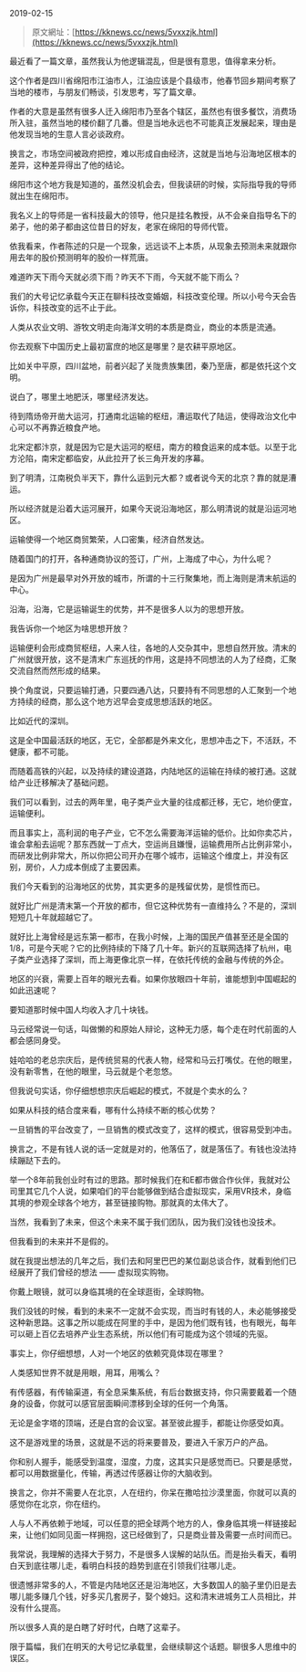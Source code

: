 2019-02-15

>原文網址：[https://kknews.cc/news/5vxxzjk.html](https://kknews.cc/news/5vxxzjk.html)

最近看了一篇文章，虽然我认为他逻辑混乱，但是很有意思，值得拿来分析。

这个作者是四川省绵阳市江油市人，江油应该是个县级市，他春节回乡期间考察了当地的楼市，与朋友们畅谈，引发思考，写了篇文章。

作者的大意是虽然有很多人迁入绵阳市乃至各个辖区，虽然也有很多餐饮，消费场所入驻，虽然当地的楼价翻了几番。但是当地永远也不可能真正发展起来，理由是他发现当地的生意人言必谈政府。

换言之，市场空间被政府把控，难以形成自由经济，这就是当地与沿海地区根本的差异，这种差异得出了他的结论。

绵阳市这个地方我是知道的，虽然没机会去，但我读研的时候，实际指导我的导师就出生在绵阳市。

我名义上的导师是一省科技最大的领导，他只是挂名教授，从不会亲自指导名下的弟子，他的弟子都由这位昔日的好友，老家在绵阳的导师代管。

依我看来，作者陈述的只是一个现象，远远谈不上本质，从现象去预测未来就跟你用去年的股价预测明年的股价一样荒唐。

难道昨天下雨今天就必须下雨？昨天不下雨，今天就不能下雨么？

我们的大号记忆承载今天正在聊科技改变婚姻，科技改变伦理。所以小号今天会告诉你，科技改变的远不止于此。

人类从农业文明、游牧文明走向海洋文明的本质是商业，商业的本质是流通。

你去观察下中国历史上最初富庶的地区是哪里？是农耕平原地区。

比如关中平原，四川盆地，前者兴起了关陇贵族集团，秦乃至唐，都是依托这个文明。

说白了，哪里土地肥沃，哪里经济发达。

待到隋炀帝开凿大运河，打通南北运输的枢纽，漕运取代了陆运，使得政治文化中心可以不再靠近粮食产地。

北宋定都汴京，就是因为它是大运河的枢纽，南方的粮食运来的成本低。以至于北方沦陷，南宋定都临安，从此拉开了长三角开发的序幕。

到了明清，江南税负半天下，靠什么运到元大都？或者说今天的北京？靠的就是漕运。

所以经济就是沿着大运河展开，如果今天说沿海地区，那么明清说的就是沿运河地区。

运输使得一个地区商贸繁荣，人口密集，经济自然发达。

随着国门的打开，各种通商协议的签订，广州，上海成了中心，为什么呢？

是因为广州是最早对外开放的城市，所谓的十三行聚集地，而上海则是清末航运的中心。

沿海，沿海，它是运输诞生的优势，并不是很多人以为的思想开放。

我告诉你一个地区为啥思想开放？

运输便利会形成商贸枢纽，人来人往，各地的人交杂其中，思想自然开放。清末的广州就很开放，这不是清末广东巡抚的作用，这是持不同想法的人为了经商，汇聚交流自然而然形成的结果。

换个角度说，只要运输打通，只要四通八达，只要持有不同思想的人汇聚到一个地方持续的经商，那么这个地方迟早会变成思想活跃的地区。

比如近代的深圳。

这是全中国最活跃的地区，无它，全部都是外来文化，思想冲击之下，不活跃，不健康，都不可能。

而随着高铁的兴起，以及持续的建设道路，内陆地区的运输在持续的被打通。这就给产业迁移解决了基础问题。

我们可以看到，过去的两年里，电子类产业大量的往成都迁移，无它，地价便宜，运输便利。

而且事实上，高利润的电子产业，它不怎么需要海洋运输的低价。比如你卖芯片，谁会拿船去运呢？那东西就一丁点大，空运尚且嫌慢，运输费用所占比例非常小，而研发比例非常大，所以你把公司开办在哪个城市，运输这个维度上，并没有区别，房价，人力成本倒成了主要因素。

我们今天看到的沿海地区的优势，其实更多的是残留优势，是惯性而已。

就好比广州是清末第一个开放的都市，但它这种优势有一直维持么？不是的，深圳短短几十年就超越它了。

就好比上海曾经是远东第一都市，在我小时候，上海的国民产值甚至还是全国的1/8，可是今天呢？它的比例持续的下降了几十年。新兴的互联网选择了杭州，电子类产业选择了深圳，而上海更像北京一样，在依托传统的金融与传统的外企。

地区的兴衰，需要上百年的眼光去看。如果你放眼四十年前，谁能想到中国崛起的如此迅速呢？

要知道那时候中国人均收入才几十块钱。

马云经常说一句话，叫做懒的和原始人辩论，这种无力感，每个走在时代前面的人都会感同身受。

娃哈哈的老总宗庆后，是传统贸易的代表人物，经常和马云打嘴仗。在他的眼里，没有新零售，在他的眼里，马云就是个老忽悠。

但我说句实话，你仔细想想宗庆后崛起的模式，不就是个卖水的么？

如果从科技的结合度来看，哪有什么持续不断的核心优势？

一旦销售的平台改变了，一旦销售的模式改变了，这样的模式，很容易受到冲击。

换言之，不是有钱人说的话一定就是对的，他落伍了，就是落伍了。有钱也没法持续蹦跶下去的。

举一个8年前我创业时有过的思路。那时候我们在和E都市做合作伙伴，我就对公司里其它几个人说，如果咱们的平台能够做到结合虚拟现实，采用VR技术，身临其境的参观全球各个地方，甚至链接购物。那就真的太伟大了。

当然，我看到了未来，但这个未来不属于我们团队，因为我们没钱也没技术。

但我看到的未来并不是假的。

就在我提出想法的几年之后，我们去和阿里巴巴的某位副总谈合作，就看到他们已经展开了我们曾经的想法 —— 虚拟现实购物。

你戴上眼镜，就可以身临其境的在全球逛街，全球购物。

我们没钱的时候，看到的未来不一定就不会实现，而当时有钱的人，未必能够接受这种新思路。这事之所以能成在阿里的手中，是因为他们既有钱，也有眼光，每年可以砸上百亿去培养产业生态系统，所以他们有可能成为这个领域的先驱。

事实上，你仔细想想，人对一个地区的依赖究竟体现在哪里？

人类感知世界不就是用眼，用耳，用嘴么？

有传感器，有传输渠道，有全息采集系统，有后台数据支持，你只需要戴着一个随身的设备，你就可以感官层面瞬间漂移到全球的任何一个角落。

无论是金字塔的顶端，还是白宫的会议室。甚至彼此握手，都能让你感受如真。

这不是游戏里的场景，这就是不远的将来要普及，要进入千家万户的产品。

你和别人握手，能感受到温度，湿度，力度，这其实只是感觉而已。只要是感觉，都可以用数据量化，传输，再透过传感器让你的大脑收到。

换言之，你并不需要人在北京，人在纽约，你呆在撒哈拉沙漠里面，你就可以真的感觉你在北京，你在纽约。

人与人不再依赖于地域，可以任意的把全球两个地方的人，像身临其境一样链接起来，让他们如同见面一样拥抱，这已经做到了，只是商业普及需要一点时间而已。

我常说，我理解的选择大于努力，不是很多人误解的站队伍。而是抬头看天，看明白天到底往哪儿走，看明白科技的趋势到底在引领我们往哪儿走。

很遗憾非常多的人，不管是内陆地区还是沿海地区，大多数国人的脑子里仍旧是去哪儿能多赚几个钱，好多买几套房子，娶个媳妇。这和清末进城务工人员相比，并没有什么提高。

所以很多人真的是白瞎了好时代，白瞎了这辈子。

限于篇幅，我们在明天的大号记忆承载里，会继续聊这个话题。聊很多人思维中的误区。